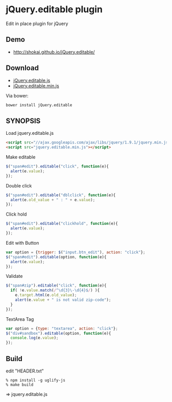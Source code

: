 jQuery.editable plugin
======================
Edit in place plugin for jQuery


Demo
----
- http://shokai.github.io/jQuery.editable/


Download
--------
- [jQuery.editable.js](https://raw.github.com/shokai/jQuery.editable/master/jquery.editable.js)
- [jQuery.editable.min.js](https://raw.github.com/shokai/jQuery.editable/master/jquery.editable.min.js)

Via bower:
```bash
bower install jQuery.editable
```

SYNOPSIS
--------

Load jquery.editable.js

````html
<script src="//ajax.googleapis.com/ajax/libs/jquery/1.9.1/jquery.min.js"></script>
<script src="jquery.editable.min.js"></script>
````

Make editable

````javascript
$("span#edit").editable("click", function(e){
  alert(e.value);
});
````

Double click

````javascript
$("span#edit").editable("dblclick", function(e){
  alert(e.old_value + " : " + e.value);
});
````

Click hold

````javascript
$("span#edit").editable("clickhold", function(e){
  alert(e.value);
});
````


Edit with Button

````javascript
var option = {trigger: $("input.btn_edit"), action: "click"};
$("span#edit").editable(option, function(e){
  alert(e.value);
});
````

Validate
````javascript
$("span#zip").editable("click", function(e){
  if( !e.value.match(/^\d{3}\-\d{4}$/) ){
    e.target.html(e.old_value);
    alert(e.value + " is not valid zip-code");
  }
});
````

TextArea Tag
```javascript
var option = {type: "textarea", action: "click"};
$("div#sandbox").editable(option, function(e){
  console.log(e.value);
});
```


Build
-----

edit "HEADER.txt"

    % npm install -g uglify-js
    % make build

=> jquery.editable.js
